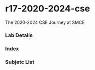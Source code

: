 # r17-2020-2024-cse
The 2020-2024 CSE Journey at SMCE


### Lab Details

### Index


### Subjetc List
